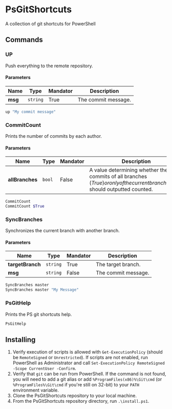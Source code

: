 # PsGitShortcuts
A collection of git shortcuts for PowerShell

## Commands

### UP
Push everything to the remote repository.
#### Parameters
Name | Type | Mandator | Description
--- | --- | --- | ---
**msg** | `string` | True | The commit message.

```powershell
up "My commit message"
```

### CommitCount
Prints the number of commits by each author.
#### Parameters
Name | Type | Mandator | Description
--- | --- | --- | ---
**allBranches** | `bool` | False | A value determining whether the commits of all branches ($True) or only of the current branch ($False) should outputted counted.

```powershell
CommitCount
CommitCount $True
```

### SyncBranches
Synchronizes the current branch with another branch.
#### Parameters
Name | Type | Mandator | Description
--- | --- | --- | ---
**targetBranch** | `string` | True | The target branch.
**msg** | `string` | False | The commit message.

```powershell
SyncBranches master
SyncBranches master "My Message"
```

### PsGitHelp
Prints the PS git shortcuts help.

```powershell
PsGitHelp
```

## Installing 

1. Verify execution of scripts is allowed with `Get-ExecutionPolicy` (should be `RemoteSigned` or `Unrestricted`). If scripts are not enabled, run PowerShell as Administrator and call `Set-ExecutionPolicy RemoteSigned -Scope CurrentUser -Confirm`.
2. Verify that `git` can be run from PowerShell.
   If the command is not found, you will need to add a git alias or add `%ProgramFiles(x86)%\Git\cmd`
   (or `%ProgramFiles%\Git\cmd` if you're still on 32-bit) to your `PATH` environment variable.
3. Clone the PsGitShortcuts repository to your local machine.
4. From the PsGitShortcuts repository directory, run `.\install.ps1`. 
